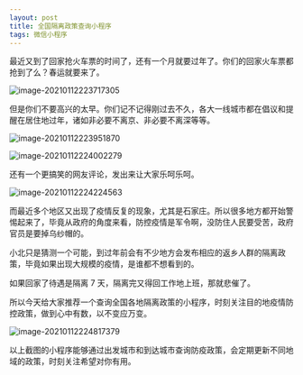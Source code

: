 ```yaml
---
layout: post
title: 全国隔离政策查询小程序
tags: 微信小程序
---
```


最近又到了回家抢火车票的时间了，还有一个月就要过年了。你们的回家火车票都抢到了么？春运就要来了。

![image-20210112223717305](https://7465-test-3c9b5e-books-1301492295.tcb.qcloud.la/images/compress_image-20210112223717305.png)

但是你们不要高兴的太早。你们记不记得刚过去不久，各大一线城市都在倡议和提醒在居住地过年，诸如非必要不离京、非必要不离深等等。

![image-20210112223951870](https://7465-test-3c9b5e-books-1301492295.tcb.qcloud.la/images/compress_image-20210112223951870.png)

![image-20210112224002279](https://7465-test-3c9b5e-books-1301492295.tcb.qcloud.la/images/compress_image-20210112224002279.png)

还有一个更搞笑的网友评论，发出来让大家乐呵乐呵。

![image-20210112224224563](https://7465-test-3c9b5e-books-1301492295.tcb.qcloud.la/images/compress_image-20210112224224563.png)

而最近多个地区又出现了疫情反复的现象，尤其是石家庄。所以很多地方都开始警惕起来了，毕竟从政府的角度来看，防控疫情是军令啊，没防住人民要受苦，政府官员是要掉乌纱帽的。

小北只是猜测一个可能，到过年前会有不少地方会发布相应的返乡人群的隔离政策，毕竟如果出现大规模的疫情，是谁都不想看到的。

如果回家了待遇是隔离 7 天，隔离完又得回工作地上班，那就悲催了。



所以今天给大家推荐一个查询全国各地隔离政策的小程序，时刻关注目的地疫情防控政策，做到心中有数，以不变应万变。

![image-20210112224817379](https://7465-test-3c9b5e-books-1301492295.tcb.qcloud.la/images/compress_image-20210112224817379.png)

以上截图的小程序能够通过出发城市和到达城市查询防疫政策，会定期更新不同地域的政策，时刻关注希望对你有用。


